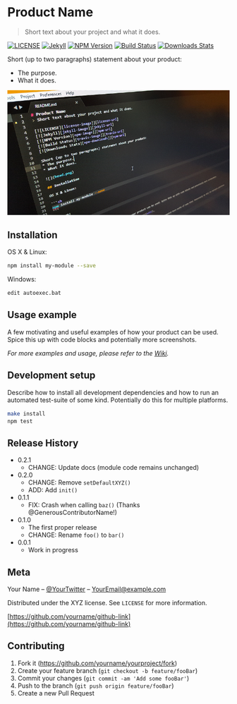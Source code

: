# Product Name
> Short text about your project and what it does.

[![LICENSE][license-image]][license-url]
[![Jekyll][jekyll-image]][jekyll-url]
[![NPM Version][npm-image]][npm-url]
[![Build Status][travis-image]][travis-url]
[![Downloads Stats][npm-downloads]][npm-url]

Short (up to two paragraphs) statement about your product:
* The purpose.
* What it does.

![](head.png)

## Installation

OS X & Linux:

```sh
npm install my-module --save
```

Windows:

```sh
edit autoexec.bat
```

## Usage example

A few motivating and useful examples of how your product can be used. Spice this up with code blocks and potentially more screenshots.

_For more examples and usage, please refer to the [Wiki][wiki]._

## Development setup

Describe how to install all development dependencies and how to run an automated test-suite of some kind. Potentially do this for multiple platforms.

```sh
make install
npm test
```

## Release History

* 0.2.1
    * CHANGE: Update docs (module code remains unchanged)
* 0.2.0
    * CHANGE: Remove `setDefaultXYZ()`
    * ADD: Add `init()`
* 0.1.1
    * FIX: Crash when calling `baz()` (Thanks @GenerousContributorName!)
* 0.1.0
    * The first proper release
    * CHANGE: Rename `foo()` to `bar()`
* 0.0.1
    * Work in progress

## Meta

Your Name – [@YourTwitter](https://twitter.com/YourLoign) – YourEmail@example.com

Distributed under the XYZ license. See ``LICENSE`` for more information.

[https://github.com/yourname/github-link](https://github.com/yourname/github-link)

## Contributing

1. Fork it (<https://github.com/yourname/yourproject/fork>)
2. Create your feature branch (`git checkout -b feature/fooBar`)
3. Commit your changes (`git commit -am 'Add some fooBar'`)
4. Push to the branch (`git push origin feature/fooBar`)
5. Create a new Pull Request

<!-- Markdown link & img dfn's -->
[license-image]: https://img.shields.io/badge/license-MIT-lightgrey.svg
[license-url]: https://raw.githubusercontent.com/bitroniq/bitroniq.github.io/master/LICENSE
[jekyll-image]: https://img.shields.io/badge/jekyll-%3E%3D%203.6-blue.svg
[jekyll-url]: https://jekyllrb.com/
[npm-image]: https://img.shields.io/npm/v/datadog-metrics.svg?style=flat-square
[npm-url]: https://npmjs.org/package/datadog-metrics
[npm-downloads]: https://img.shields.io/npm/dm/datadog-metrics.svg?style=flat-square
[travis-image]: https://img.shields.io/travis/rust-lang/rust.svg?maxAge=2592000
[travis-url]: https://travis-ci.org/bitroniq/node-datadog-metrics
[wiki]: https://github.com/yourname/yourproject/wiki
